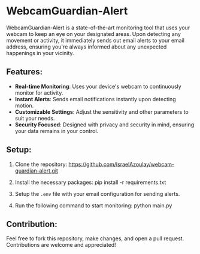 # WebcamGuardian-Alert
WebcamGuardian-Alert is a state-of-the-art monitoring tool that uses your webcam to keep an eye on your designated areas. Upon detecting any movement or activity, it immediately sends out email alerts to your email address, ensuring you're always informed about any unexpected happenings in your vicinity.

## Features:
- **Real-time Monitoring**: Uses your device's webcam to continuously monitor for activity.
- **Instant Alerts**: Sends email notifications instantly upon detecting motion.
- **Customizable Settings**: Adjust the sensitivity and other parameters to suit your needs.
- **Security Focused**: Designed with privacy and security in mind, ensuring your data remains in your control.

## Setup:
1. Clone the repository:
https://github.com/IsraelAzoulay/webcam-guardian-alert.git

3. Install the necessary packages:
pip install -r requirements.txt

3. Setup the `.env` file with your email configuration for sending alerts.

4. Run the following command to start monitoring:
python main.py

## Contribution:
Feel free to fork this repository, make changes, and open a pull request. Contributions are welcome and appreciated!
